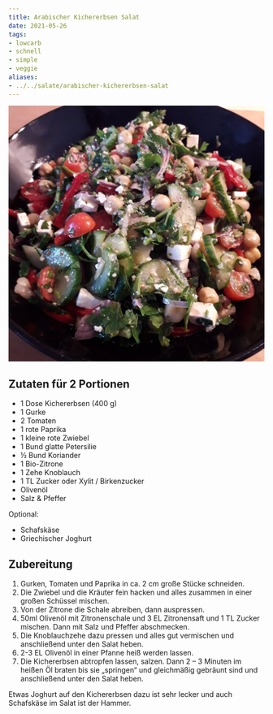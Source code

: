 ```yaml
---
title: Arabischer Kichererbsen Salat
date: 2021-05-26
tags:
- lowcarb
- schnell
- simple
- veggie
aliases:
- ../../salate/arabischer-kichererbsen-salat
---
```


![](/img/arabischer-kichererbsen-salat.webp)

## Zutaten für 2 Portionen
- 1 Dose Kichererbsen (400 g)
- 1 Gurke
- 2 Tomaten
- 1 rote Paprika
- 1 kleine rote Zwiebel
- 1 Bund glatte Petersilie
- ½ Bund Koriander
- 1 Bio-Zitrone
- 1 Zehe Knoblauch
- 1 TL Zucker oder Xylit / Birkenzucker
- Olivenöl
- Salz & Pfeffer

Optional:
- Schafskäse
- Griechischer Joghurt

## Zubereitung
1. Gurken, Tomaten und Paprika in ca. 2 cm große Stücke schneiden.
2. Die Zwiebel und die Kräuter fein hacken und alles zusammen in einer großen Schüssel mischen.
3. Von der Zitrone die Schale abreiben, dann auspressen.
4. 50ml Olivenöl mit Zitronenschale und 3 EL Zitronensaft und 1 TL Zucker mischen. Dann mit Salz und Pfeffer abschmecken.
5. Die Knoblauchzehe dazu pressen und alles gut vermischen und anschließend unter den Salat heben.
6. 2-3 EL Olivenöl in einer Pfanne heiß werden lassen.
7. Die Kichererbsen abtropfen lassen, salzen. Dann 2 – 3 Minuten im heißen Öl braten bis sie „springen“ und gleichmäßig gebräunt sind und anschließend unter den Salat heben.

Etwas Joghurt auf den Kichererbsen dazu ist sehr lecker und auch Schafskäse im Salat ist der Hammer.
